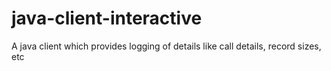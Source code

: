 # java-client-interactive
A java client which provides logging of details like call details, record sizes, etc 
